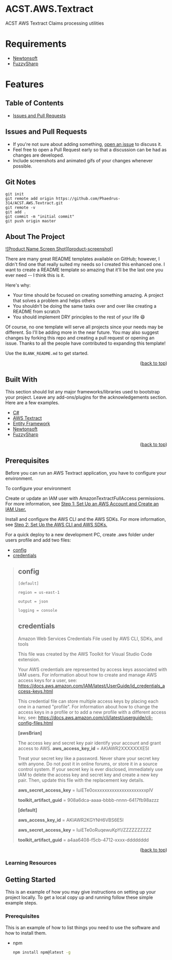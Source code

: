 # ACST.AWS.Textract

ACST AWS Textract Claims processing utilities

# Requirements

- [Newtonsoft](https://github.com/JamesNK/Newtonsoft.Json)
- [FuzzySharp](https://github.com/JakeBayer/FuzzySharp)

# Features

## Table of Contents

- [Issues and Pull Requests](#issues-and-pull-requests)

## Issues and Pull Requests

- If you're not sure about adding something, [open an issue](https://github.com/Phaedrus-314/ACST.AWS.Textract/issues/new) to discuss it.
- Feel free to open a Pull Request early so that a discussion can be had as changes are developed.
- Include screenshots and animated gifs of your changes whenever possible.

## Git Notes

```git
git init
git remote add origin https://github.com/Phaedrus-314/ACST.AWS.Textract.git
git remote -v
git add .
git commit -m "initial commit"
git push origin master
```

<!-- ABOUT THE PROJECT -->
## About The Project

[![Product Name Screen Shot][product-screenshot]](https://example.com)

There are many great README templates available on GitHub; however, I didn't find one that really suited my needs so I created this enhanced one. I want to create a README template so amazing that it'll be the last one you ever need -- I think this is it.

Here's why:

- Your time should be focused on creating something amazing. A project that solves a problem and helps others
- You shouldn't be doing the same tasks over and over like creating a README from scratch
- You should implement DRY principles to the rest of your life :smile:

Of course, no one template will serve all projects since your needs may be different. So I'll be adding more in the near future. You may also suggest changes by forking this repo and creating a pull request or opening an issue. Thanks to all the people have contributed to expanding this template!

Use the `BLANK_README.md` to get started.

<p align="right">(<a href="#top">back to top</a>)</p>

## Built With

This section should list any major frameworks/libraries used to bootstrap your project. Leave any add-ons/plugins for the acknowledgements section. Here are a few examples.

- [C#](https://docs.microsoft.com/en-us/dotnet/csharp/)
- [AWS Textract](https://docs.aws.amazon.com/textract/latest/dg/sdk-general-information-section.html)
- [Entity Framework](https://docs.microsoft.com/en-us/ef/)
- [Newtonsoft](https://github.com/JamesNK/Newtonsoft.Json)
- [FuzzySharp](https://github.com/JakeBayer/FuzzySharp)

<p align="right">(<a href="#top">back to top</a>)</p>

## Prerequisites

Before you can run an AWS Textract application, you have to configure your environment.

To configure your environment

Create or update an IAM user with AmazonTextractFullAccess permissions. For more information, see [Step 1: Set Up an AWS Account and Create an IAM User.](https://docs.aws.amazon.com/textract/latest/dg/setting-up.html#setting-up-iam)

Install and configure the AWS CLI and the AWS SDKs. For more information, see [Step 2: Set Up the AWS CLI and AWS SDKs.](https://docs.aws.amazon.com/textract/latest/dg/setup-awscli-sdk.html)

For a quick deploy to a new development PC, create .aws folder under users profile and add two files:

- [config](#config)
- [credentials](#credentials)

> ## config
>
> ```
> [default]
>
> region = us-east-1
>
> output = json
>
> logging = console
> ```
> 
> ## credentials
>
> 
> Amazon Web Services Credentials File used by AWS CLI, SDKs, and tools
>
> This file was created by the AWS Toolkit for Visual Studio Code extension.
>
> Your AWS credentials are represented by access keys associated with IAM users.
> For information about how to create and manage AWS access keys for a user, see:
> <https://docs.aws.amazon.com/IAM/latest/UserGuide/id_credentials_access-keys.html>
>
> This credential file can store multiple access keys by placing each one in a
> named "profile". For information about how to change the access keys in a
> profile or to add a new profile with a different access key, see:
> <https://docs.aws.amazon.com/cli/latest/userguide/cli-config-files.html>
>
> **[awsBrian]**
>
> The access key and secret key pair identify your account and grant access to AWS.
**aws_access_key_id** = AKIAWR2XXXXXXXE5I
>
> Treat your secret key like a password. Never share your secret key with anyone. Do not post it in online forums, or store it in a source control system. If your secret key is ever disclosed, immediately use IAM to delete the access key and secret key and create a new key pair. Then, update this file with the replacement key details.
>
> **aws_secret_access_key** = IuiETe0oxxxxxxxxxxxxxxxxxxxxxplV
>
> **toolkit_artifact_guid** = 908a6dca-aaaa-bbbb-nnnn-6417fb98azzz
>
> **[default]**
>
> **aws_access_key_id** = AKIAWR2KGYNH6VBS6E5I
>
> **aws_secret_access_key** = IuiETe0oRuqewuKpYl/ZZZZZZZZZZ
>
> **toolkit_artifact_guid** = a4aa6408-f5cb-4712-xxxx-dddddddd

<p align="right">(<a href="#top">back to top</a>)</p>

### Learning Resources

<!-- GETTING STARTED -->
## Getting Started

This is an example of how you may give instructions on setting up your project locally.
To get a local copy up and running follow these simple example steps.

### Prerequisites

This is an example of how to list things you need to use the software and how to install them.

- npm

  ```sh
  npm install npm@latest -g
  ```

  ```
